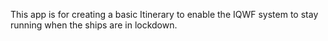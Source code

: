 ﻿This app is for creating a basic Itinerary to enable the IQWF system to stay running when the ships are in lockdown.